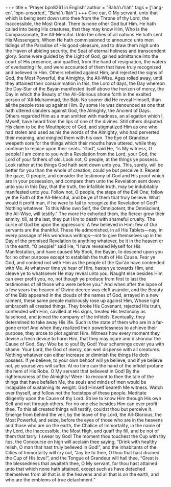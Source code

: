 +++
title = 'Prayer bpn8261 in English'
author = "Bahá'u'lláh"
tags = ['lang-en', 'bpn-unsorted', "Bahá'u'lláh"]
+++
Give ear, O My servant, unto that which is being sent down unto thee from the Throne of thy Lord, the Inaccessible, the Most Great. There is none other God but Him. He hath called into being His creatures, that they may know Him, Who is the Compassionate, the All-Merciful. Unto the cities of all nations He hath sent His Messengers, Whom He hath commissioned to announce unto men tidings of the Paradise of His good-pleasure, and to draw them nigh unto the Haven of abiding security, the Seat of eternal holiness and transcendent glory.
Some were guided by the Light of God, gained admittance into the court of His presence, and quaffed, from the hand of resignation, the waters of everlasting life, and were accounted of them that have truly recognized and believed in Him. Others rebelled against Him, and rejected the signs of God, the Most Powerful, the Almighty, the All-Wise.
Ages rolled away, until they attained their consummation in this, the Lord of days, the Day whereon the Day-Star of the Bayán manifested itself above the horizon of mercy, the Day in which the Beauty of the All-Glorious shone forth in the exalted person of ‘Alí-Muhammad, the Báb. No sooner did He reveal Himself, than all the people rose up against Him. By some He was denounced as one that hath uttered slanders against God, the Almighty, the Ancient of Days. Others regarded Him as a man smitten with madness, an allegation which I, Myself, have heard from the lips of one of the divines. Still others disputed His claim to be the Mouthpiece of God, and stigmatized Him as one who had stolen and used as his the words of the Almighty, who had perverted their meaning, and mingled them with his own. The Eye of Grandeur weepeth sore for the things which their mouths have uttered, while they continue to rejoice upon their seats.
“God”, said He, “is My witness, O people! I am come to you with a Revelation from the Lord, your God, the Lord of your fathers of old. Look not, O people, at the things ye possess. Look rather at the things God hath sent down unto you. This, surely, will be better for you than the whole of creation, could ye but perceive it. Repeat the gaze, O people, and consider the testimony of God and His proof which are in your possession, and compare them unto the Revelation sent down unto you in this Day, that the truth, the infallible truth, may be indubitably manifested unto you. Follow not, O people, the steps of the Evil One; follow ye the Faith of the All-Merciful, and be ye of them that truly believe. What would it profit man, if he were to fail to recognize the Revelation of God? Nothing whatever. To this Mine own Self, the Omnipotent, the Omniscient, the All-Wise, will testify.”
The more He exhorted them, the fiercer grew their enmity, till, at the last, they put Him to death with shameful cruelty. The curse of God be upon the oppressors!
A few believed in Him; few of Our servants are the thankful. These He admonished, in all His Tablets—nay, in every passage of His wondrous writings—not to give themselves up in the Day of the promised Revelation to anything whatever, be it in the heaven or in the earth. “O people!” said He, “I have revealed Myself for His Manifestation, and have caused My Book, the Bayán, to descend upon you for no other purpose except to establish the truth of His Cause. Fear ye God, and contend not with Him as the people of the Qur’án have contended with Me. At whatever time ye hear of Him, hasten ye towards Him, and cleave ye to whatsoever He may reveal unto you. Naught else besides Him can ever profit you, no, not though ye produce from first to last the testimonies of all those who were before you.”
And when after the lapse of a few years the heaven of Divine decree was cleft asunder, and the Beauty of the Báb appeared in the clouds of the names of God, arrayed in a new raiment, these same people maliciously rose up against Him, Whose light embraceth all created things. They broke His Covenant, rejected His truth, contended with Him, cavilled at His signs, treated His testimony as falsehood, and joined the company of the infidels. Eventually, they determined to take away His life. Such is the state of them who are in a far-gone error!
And when they realized their powerlessness to achieve their purpose, they arose to plot against Him. Witness how every moment they devise a fresh device to harm Him, that they may injure and dishonour the Cause of God. Say: Woe be to you! By God! Your schemings cover you with shame. Your Lord, the God of mercy, can well dispense with all creatures. Nothing whatever can either increase or diminish the things He doth possess. If ye believe, to your own behoof will ye believe; and if ye believe not, ye yourselves will suffer. At no time can the hand of the infidel profane the hem of His Robe.
O My servant that believest in God! By the righteousness of the Almighty! Were I to recount to thee the tale of the things that have befallen Me, the souls and minds of men would be incapable of sustaining its weight. God Himself beareth Me witness. Watch over thyself, and follow not the footsteps of these people. Meditate diligently upon the Cause of thy Lord. Strive to know Him through His own Self and not through others. For no one else besides Him can ever profit thee. To this all created things will testify, couldst thou but perceive it.
Emerge from behind the veil, by the leave of thy Lord, the All-Glorious, the Most Powerful, and seize, before the eyes of those who are in the heavens and those who are on the earth, the Chalice of Immortality, in the name of thy Lord, the Inaccessible, the Most High, and quaff thy fill, and be not of them that tarry. I swear by God! The moment thou touchest the Cup with thy lips, the Concourse on high will acclaim thee saying, “Drink with healthy relish, O man that hast truly believed in God!”, and the inhabitants of the Cities of Immortality will cry out, “Joy be to thee, O thou that hast drained the Cup of His love!”, and the Tongue of Grandeur will hail thee, “Great is the blessedness that awaiteth thee, O My servant, for thou hast attained unto that which none hath attained, except such as have detached themselves from all that is in the heavens and all that is on the earth, and who are the emblems of true detachment.”
